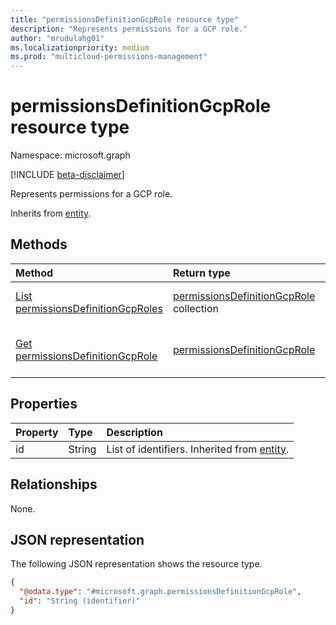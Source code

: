 ```yaml
---
title: "permissionsDefinitionGcpRole resource type"
description: "Represents permissions for a GCP role."
author: "mrudulahg01"
ms.localizationpriority: medium
ms.prod: "multicloud-permissions-management"
---
```


# permissionsDefinitionGcpRole resource type

Namespace: microsoft.graph

[!INCLUDE [beta-disclaimer](../../includes/beta-disclaimer.md)]

Represents permissions for a GCP role.

Inherits from [entity](../resources/entity.md).

## Methods
|Method|Return type|Description|
|:---|:---|:---|
|[List permissionsDefinitionGcpRoles](../api/permissionsdefinitiongcprole-list.md)|[permissionsDefinitionGcpRole](../resources/permissionsdefinitiongcprole.md) collection|Get a list of the [permissionsDefinitionGcpRole](../resources/permissionsdefinitiongcprole.md) objects and their properties.|
|[Get permissionsDefinitionGcpRole](../api/permissionsdefinitiongcprole-get.md)|[permissionsDefinitionGcpRole](../resources/permissionsdefinitiongcprole.md)|Read the properties and relationships of a [permissionsDefinitionGcpRole](../resources/permissionsdefinitiongcprole.md) object.|

## Properties
|Property|Type|Description|
|:---|:---|:---|
|id|String|List of identifiers. Inherited from [entity](../resources/entity.md).|

## Relationships
None.

## JSON representation
The following JSON representation shows the resource type.
<!-- {
  "blockType": "resource",
  "keyProperty": "id",
  "@odata.type": "microsoft.graph.permissionsDefinitionGcpRole",
  "baseType": "microsoft.graph.entity",
  "openType": false
}
-->
``` json
{
  "@odata.type": "#microsoft.graph.permissionsDefinitionGcpRole",
  "id": "String (identifier)"
}
```

